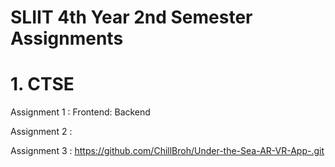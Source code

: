 # SLIIT 4th Year 2nd Semester Assignments

# 1. CTSE

Assignment 1 : 
Frontend: 
Backend

Assignment 2 : 

Assignment 3 : https://github.com/ChillBroh/Under-the-Sea-AR-VR-App-.git
